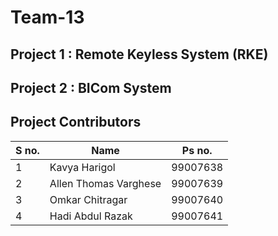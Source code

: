 # Team-13

## Project 1 : Remote Keyless System (RKE)
## Project 2 : BICom System

## Project Contributors

| S no. | Name | Ps no. |
|-------|-------|-------|
|1| Kavya Harigol      |  99007638|
|2|Allen Thomas Varghese|  99007639|
|3|Omkar Chitragar      |  99007640|
|4|Hadi Abdul Razak      |  99007641|
